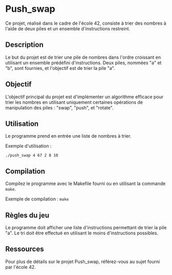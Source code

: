 # Push_swap

Ce projet, réalisé dans le cadre de l'école 42, consiste à trier des nombres à l'aide de deux piles et un ensemble d'instructions restreint.

## Description

Le but du projet est de trier une pile de nombres dans l'ordre croissant en utilisant un ensemble prédéfini d'instructions. Deux piles, nommées "a" et "b", sont fournies, et l'objectif est de trier la pile "a".

## Objectif

L'objectif principal du projet est d'implémenter un algorithme efficace pour trier les nombres en utilisant uniquement certaines opérations de manipulation des piles : "swap", "push", et "rotate".

## Utilisation

Le programme prend en entrée une liste de nombres à trier.

Exemple d'utilisation :
```shell
./push_swap 4 67 2 8 10
```

## Compilation

Compilez le programme avec le Makefile fourni ou en utilisant la commande `make`.

Exemple de compilation : `make`

## Règles du jeu

Le programme doit afficher une liste d'instructions permettant de trier la pile "a". Le tri doit être effectué en utilisant le moins d'instructions possibles.

## Ressources

Pour plus de détails sur le projet Push_swap, référez-vous au sujet fourni par l'école 42.
